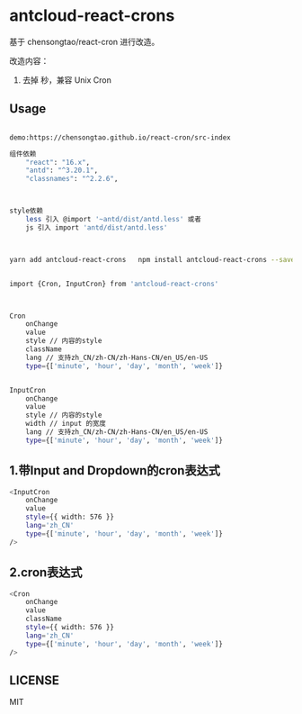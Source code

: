 # antcloud-react-crons
基于 chensongtao/react-cron 进行改造。

改造内容：
1. 去掉 秒，兼容 Unix Cron


## Usage
    

```sh

demo:https://chensongtao.github.io/react-cron/src-index

组件依赖
    "react": "16.x",
    "antd": "^3.20.1",
    "classnames": "^2.2.6",



style依赖
    less 引入 @import '~antd/dist/antd.less' 或者
    js 引入 import 'antd/dist/antd.less'



yarn add antcloud-react-crons   npm install antcloud-react-crons --save


import {Cron, InputCron} from 'antcloud-react-crons'



Cron
    onChange
    value
    style // 内容的style
    className
    lang // 支持zh_CN/zh-CN/zh-Hans-CN/en_US/en-US
    type={['minute', 'hour', 'day', 'month', 'week']}


InputCron
    onChange
    value
    style // 内容的style
    width // input 的宽度
    lang // 支持zh_CN/zh-CN/zh-Hans-CN/en_US/en-US
    type={['minute', 'hour', 'day', 'month', 'week']}

```

## 1.带Input and Dropdown的cron表达式
```sh
<InputCron 
    onChange 
    value
    style={{ width: 576 }}
    lang='zh_CN'
    type={['minute', 'hour', 'day', 'month', 'week']}
/>
```
## 2.cron表达式
```sh
<Cron 
    onChange 
    value
    className
    style={{ width: 576 }}
    lang='zh_CN'
    type={['minute', 'hour', 'day', 'month', 'week']}
/>
```
## LICENSE

MIT
